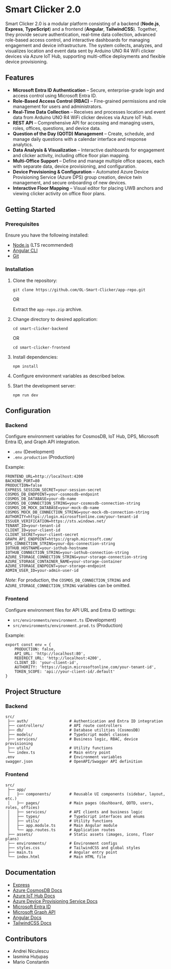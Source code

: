 # Smart Clicker 2.0
Smart Clicker 2.0 is a modular platform consisting of a backend (**Node.js**, **Express**, **TypeScript**) and a frontend (**Angular**, **TailwindCSS**). Together, they provide secure authentication, real-time data collection, advanced role-based access control, and interactive dashboards for managing engagement and device infrastructure. The system collects, analyzes, and visualizes location and event data sent by Arduino UNO R4 WiFi clicker devices via Azure IoT Hub, supporting multi-office deployments and flexible device provisioning.

## Features
- **Microsoft Entra ID Authentication** – Secure, enterprise-grade login and access control using Microsoft Entra ID.
- **Role-Based Access Control (RBAC)** – Fine-grained permissions and role management for users and administrators.
- **Real-Time Data Collection** – Receives and processes location and event data from Arduino UNO R4 WiFi clicker devices via Azure IoT Hub.
- **REST API** – Comprehensive API for accessing and managing users, roles, offices, questions, and device data.
- **Question of the Day (QOTD) Management** – Create, schedule, and manage daily questions with a calendar interface and response analytics.
- **Data Analysis & Visualization** – Interactive dashboards for engagement and clicker activity, including office floor plan mapping.
- **Multi-Office Support** – Define and manage multiple office spaces, each with separate data, device provisioning, and configuration.
- **Device Provisioning & Configuration** – Automated Azure Device Provisioning Service (Azure DPS) group creation, device twin management, and secure onboarding of new devices.
- **Interactive Floor Mapping** – Visual editor for placing UWB anchors and viewing clicker activity on office floor plans.

## Getting Started

### Prerequisites
Ensure you have the following installed:
- [Node.js](https://nodejs.org/) (LTS recommended)
- [Angular CLI](https://angular.io/cli)
- [Git](https://git-scm.com/)

### Installation
1. Clone the repository:
    ```
    git clone https://github.com/OL-Smart-Clicker/app-repo.git
    ```
    OR
    
    Extract the `app-repo.zip` archive.
2. Change directory to desired application:
    ```
    cd smart-clicker-backend
    ```
    OR
    ```
    cd smart-clicker-frontend
    ```
3. Install dependencies:
    ```
    npm install
    ```
4. Configure environment variables as described below.
5. Start the development server:
    ```
    npm run dev
    ```

## Configuration
### Backend
Configure environment variables for CosmosDB, IoT Hub, DPS, Microsoft Entra ID, and Graph API integration.
- `.env` (Development)
- `.env.production` (Production)

Example:
```
FRONTEND_URL=http://localhost:4200
BACKEND_PORT=80
PRODUCTION=false
EXPRESS_SESSION_SECRET=your-session-secret
COSMOS_DB_ENDPOINT=your-cosmosdb-endpoint
COSMOS_DB_DATABASE=your-db-name
COSMOS_DB_CONNECTION_STRING=your-cosmosdb-connection-string
COSMOS_DB_MOCK_DATABASE=your-mock-db-name
COSMOS_MOCK_DB_CONNECTION_STRING=your-mock-db-connection-string
AUTHORITY=https://login.microsoftonline.com/your-tenant-id
ISSUER_VERIFICATION=https://sts.windows.net/
TENANT_ID=your-tenant-id
CLIENT_ID=your-client-id
CLIENT_SECRET=your-client-secret
GRAPH_API_ENDPOINT=https://graph.microsoft.com/
DPS_CONNECTION_STRING=your-dps-connection-string
IOTHUB_HOSTNAME=your-iothub-hostname
IOTHUB_CONNECTION_STRING=your-iothub-connection-string
AZURE_STORAGE_CONNECTION_STRING=your-storage-connection-string
AZURE_STORAGE_CONTAINER_NAME=your-storage-container
AZURE_STORAGE_ENDPOINT=your-storage-endpoint
ADMIN_USER_ID=your-admin-user-id
```

*Note*: For production, the `COSMOS_DB_CONNECTION_STRING` and `AZURE_STORAGE_CONNECTION_STRING` variables can be omitted. 

### Frontend
Configure environment files for API URL and Entra ID settings:
- `src/environments/environment.ts` (Development)
- `src/environments/environment.prod.ts` (Production)

Example:
```
export const env = {
    PRODUCTION: false,
    API_URL: 'http://localhost:80',
    REDIRECT_URL: 'http://localhost:4200',
    CLIENT_ID: 'your-client-id',
    AUTHORITY: 'https://login.microsoftonline.com/your-tenant-id',
    TOKEN_SCOPE: 'api://your-client-id/.default'
}
```

## Project Structure
### Backend
```
src/
 ├── auth/                  # Authentication and Entra ID integration
 ├── controllers/           # API route controllers
 ├── db/                    # Database utilities (CosmosDB)
 ├── models/                # TypeScript model classes
 ├── services/              # Business logic, RBAC, device provisioning
 ├── utils/                 # Utility functions
 └── index.ts               # Main entry point
.env                        # Environment variables
swagger.json                # OpenAPI/Swagger API definition
```

### Frontend
```
src/
 ├── app/
 │   ├── components/        # Reusable UI components (sidebar, layout, etc.)
 │   ├── pages/             # Main pages (dashboard, QOTD, users, roles, offices)
 │   ├── services/          # API clients and business logic
 │   ├── types/             # TypeScript interfaces and enums
 │   ├── utils/             # Utility functions
 │   ├── app.module.ts      # Main Angular module
 │   └── app.routes.ts      # Application routes
 ├── assets/                # Static assets (images, icons, floor plans)
 ├── environments/          # Environment configs
 ├── styles.css             # TailwindCSS and global styles
 ├── main.ts                # Angular entry point
 └── index.html             # Main HTML file
```

## Documentation
- [Express](https://expressjs.com/)
- [Azure CosmosDB Docs](https://learn.microsoft.com/en-us/azure/cosmos-db/nosql/sdk-nodejs)
- [Azure IoT Hub Docs](https://learn.microsoft.com/en-us/azure/iot-hub/)
- [Azure Device Provisioning Service Docs](https://learn.microsoft.com/en-us/azure/iot-dps/)
- [Microsoft Entra ID](https://learn.microsoft.com/en-us/entra/identity/)
- [Microsoft Graph API](https://learn.microsoft.com/en-us/graph/overview)
- [Angular Docs](https://angular.dev/overview)
- [TailwindCSS Docs](https://tailwindcss.com/docs/installation/framework-guides/angular)

## Contributors
- Andrei Niculescu
- Iasmina Huțupaș
- Mario Constantin